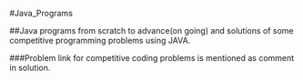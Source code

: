 #Java_Programs

##Java programs from scratch to advance(on going) and solutions of some competitive programming problems using JAVA.

###Problem link for competitive coding problems is mentioned as comment in solution.

